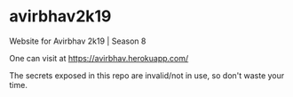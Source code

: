 # avirbhav2k19
Website for Avirbhav 2k19 | Season 8


One can visit at https://avirbhav.herokuapp.com/


The secrets exposed in this repo are invalid/not in use, so don't waste your time.
